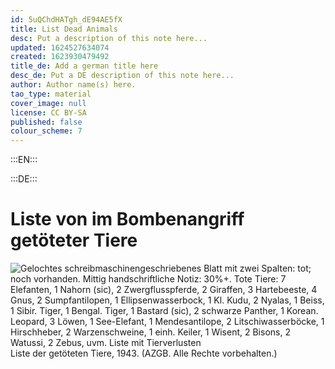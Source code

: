 ```yaml
---
id: 5uQChdHATgh_dE94AE5fX
title: List Dead Animals
desc: Put a description of this note here...
updated: 1624527634074
created: 1623930479492
title_de: Add a german title here
desc_de: Put a DE description of this note here...
author: Author name(s) here.
tao_type: material
cover_image: null
license: CC BY-SA
published: false
colour_scheme: 7
---
```


:::EN:::



:::DE:::

# Liste von im Bombenangriff getöteter Tiere

![Gelochtes schreibmaschinengeschriebenes Blatt mit zwei Spalten: tot; noch vorhanden. Mittig handschriftliche Notiz: 30%+. Tote Tiere: 7 Elefanten, 1 Nahorn (sic), 2 Zwergflusspferde, 2 Giraffen, 3 Hartebeeste, 4 Gnus, 2 Sumpfantilopen, 1 Ellipsenwasserbock, 1 Kl. Kudu, 2 Nyalas, 1 Beiss, 1 Sibir. Tiger, 1 Bengal. Tiger, 1 Bastard (sic), 2 schwarze Panther, 1 Korean. Leopard, 3 Löwen, 1 See-Elefant, 1 Mendesantilope, 2 Litschiwasserböcke, 1 Hirschheber, 2 Warzenschweine, 1 einh. Keiler, 1 Wisent, 2 Bisons, 2 Watussi, 2 Zebus, uvm. Liste mit Tierverlusten](/images/cmw/Liste_tote_Tiere_1943.jpg)
Liste der getöteten Tiere, 1943. (AZGB. Alle Rechte vorbehalten.)
